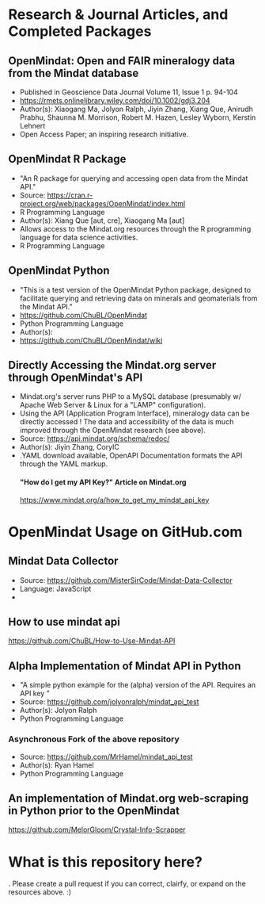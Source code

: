 # Research & Journal Articles, and Completed Packages
## **OpenMindat: Open and FAIR mineralogy data from the Mindat database** 

- Published in Geoscience Data Journal Volume 11, Issue 1 p. 94-104
- https://rmets.onlinelibrary.wiley.com/doi/10.1002/gdj3.204 
- Author(s): Xiaogang Ma, Jolyon Ralph, Jiyin Zhang, Xiang Que, Anirudh Prabhu, Shaunna M. Morrison, Robert M. Hazen, Lesley Wyborn, Kerstin Lehnert
- Open Access Paper; an inspiring research initiative. 

## OpenMindat R Package

- "An R package for querying and accessing open data from the Mindat API."
- Source: https://cran.r-project.org/web/packages/OpenMindat/index.html
- R Programming Language
- Author(s): Xiang Que [aut, cre], Xiaogang Ma [aut]
- Allows access to the Mindat.org resources through the R programming language for data science activities. 
- R Programming Language

## OpenMindat Python 

- "This is a test version of the OpenMindat Python package, designed to facilitate querying and retrieving data on minerals and geomaterials from the Mindat API."
- https://github.com/ChuBL/OpenMindat
- Python Programming Language
- Author(s):
- https://github.com/ChuBL/OpenMindat/wiki

## Directly Accessing the Mindat.org server through OpenMindat's API

- Mindat.org's server runs PHP to a MySQL database (presumably w/ Apache Web Server & Linux for a "LAMP" configuration).
- Using the API (Application Program Interface), mineralogy data can be directly accessed ! The data and accessibility of the data is much improved through the OpenMindat research (see above). 
- Source: https://api.mindat.org/schema/redoc/
- Author(s): Jiyin Zhang, CoryIC
- .YAML download available, OpenAPI Documentation formats the API through the YAML markup.
  #### "How do I get my API Key?" Article on Mindat.org
  https://www.mindat.org/a/how_to_get_my_mindat_api_key

# OpenMindat Usage on GitHub.com
## Mindat Data Collector

- Source: https://github.com/MisterSirCode/Mindat-Data-Collector
- Language: JavaScript
- 



## How to use mindat api

https://github.com/ChuBL/How-to-Use-Mindat-API


## Alpha Implementation of Mindat API in Python

- "A simple python example for the (alpha) version of the API. Requires an API key "
- Source: https://github.com/jolyonralph/mindat_api_test
- Author(s): Jolyon Ralph
- Python Programming Language

### Asynchronous Fork of the above repository

- Source: https://github.com/MrHamel/mindat_api_test
- Author(s): Ryan Hamel
- Python Programming Language

## An implementation of Mindat.org web-scraping in Python prior to the OpenMindat 

https://github.com/MelorGloom/Crystal-Info-Scrapper




# What is this repository here?

. Please create a pull request if you can correct, clairfy, or expand on the resources above. :)


